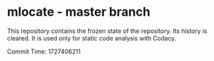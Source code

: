 # mlocate - master branch

This repository contains the frozen state of the repository.
Its history is cleared. It is used only for static code
analysis with Codacy.

Commit Time: 1727406211